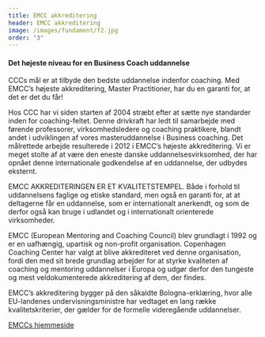 ```yaml
---
title: EMCC akkreditering
header: EMCC akkreditering
image: /images/fundament/f2.jpg
order: "3"
---
```

#### Det højeste niveau for en Business Coach uddannelse

CCCs mål er at tilbyde den bedste uddannelse indenfor coaching. Med EMCC’s højeste akkreditering, Master Practitioner, har du en garanti for, at det er det du får!

Hos CCC har vi siden starten af 2004 stræbt efter at sætte nye standarder inden for coaching-feltet. Denne drivkraft har ledt til samarbejde med førende professorer, virksomhedsledere og coaching praktikere, blandt andet i udviklingen af vores masteruddannelse i Business coaching. Det målrettede arbejde resulterede i 2012 i EMCC’s højeste akkreditering. Vi er meget stolte af at være den eneste danske uddannelsesvirksomhed, der har opnået denne internationale godkendelse af en uddannelse, der udbydes eksternt.

EMCC AKKREDITERINGEN ER ET KVALITETSTEMPEL. Både i forhold til uddannelsens faglige og etiske standard, men også en garanti for, at at deltagerne får en uddannelse, som er internationalt anerkendt, og som de derfor også kan bruge i udlandet og i internationalt orienterede virksomheder.  

EMCC (European Mentoring and Coaching Council) blev grundlagt i 1992 og er en uafhængig, upartisk og non-profit organisation. Copenhagen Coaching Center har valgt at blive akkrediteret ved denne organisation, fordi den med sit brede grundlag arbejder for at styrke kvaliteten af coaching og mentoring uddannelser i Europa og udgør derfor den tungeste og mest veldokumenterede akkreditering af dem, der findes.

EMCC’s akkreditering bygger på den såkaldte Bologna-erklæring, hvor alle EU-landenes undervisningsministre har vedtaget en lang række kvalitetskriterier, der gælder for de formelle videregående uddannelser.

[EMCCs hjemmeside](https://www.emccouncil.org/)